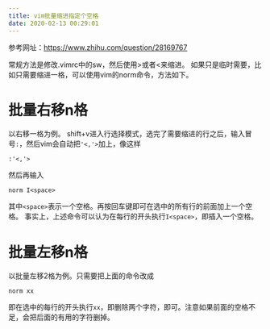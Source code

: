 ```yaml
---
title: vim批量缩进指定个空格
date: 2020-02-13 00:29:01
---
```


参考网址：https://www.zhihu.com/question/28169767

常规方法是修改.vimrc中的sw，然后使用>或者<来缩进。
如果只是临时需要，比如只需要缩进一格，可以使用vim的norm命令，方法如下。

# 批量右移n格
以右移一格为例。
shift+v进入行选择模式，选完了需要缩进的行之后，输入冒号```:```，然后vim会自动把```'<,'>```加上，像这样
```
:'<,'>
```
然后再输入
```
norm I<space>
```
其中```<space>```表示一个空格。再按回车键即可在选中的所有行的前面加上一个空格。
事实上，上述命令可以认为在每行的开头执行```I<space>```，即插入一个空格。
# 批量左移n格
以批量左移2格为例。只需要把上面的命令改成
```
norm xx
```
即在选中的每行的开头执行```xx```，即删除两个字符，即可。注意如果前面的空格不足，会把后面的有用的字符删掉。
